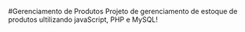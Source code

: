 #Gerenciamento de Produtos
Projeto de gerenciamento de estoque de produtos ultilizando javaScript, PHP e MySQL!
